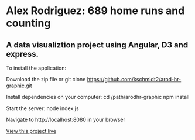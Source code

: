 # Alex Rodriguez: 689 home runs and counting #

## A data visualiztion project using Angular, D3 and express. ##


To install the application:

Download the zip file or git clone https://github.com/kschmidt2/arod-hr-graphic.git

Install dependencies on your computer:
cd /path/arodhr-graphic
npm install

Start the server:
node index.js

Navigate to http://localhost:8080 in your browser

<a href="http://kierstenschmidt.com/583/arodhr-graphic/" target="blank">View this project live</a>
